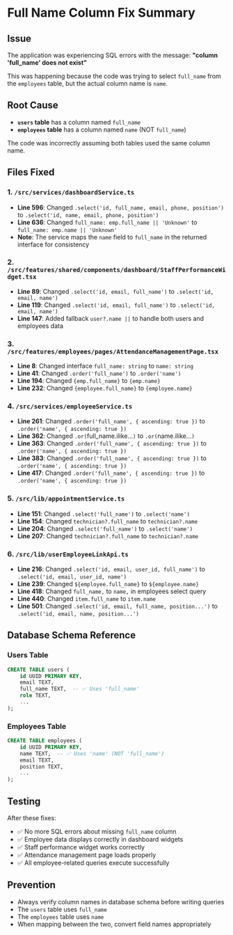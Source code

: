 # Full Name Column Fix Summary

## Issue
The application was experiencing SQL errors with the message: **"column 'full_name' does not exist"**

This was happening because the code was trying to select `full_name` from the `employees` table, but the actual column name is `name`.

## Root Cause
- **`users` table** has a column named `full_name`
- **`employees` table** has a column named `name` (NOT `full_name`)

The code was incorrectly assuming both tables used the same column name.

## Files Fixed

### 1. `/src/services/dashboardService.ts`
- **Line 596**: Changed `.select('id, full_name, email, phone, position')` to `.select('id, name, email, phone, position')`
- **Line 636**: Changed `full_name: emp.full_name || 'Unknown'` to `full_name: emp.name || 'Unknown'`
- **Note**: The service maps the `name` field to `full_name` in the returned interface for consistency

### 2. `/src/features/shared/components/dashboard/StaffPerformanceWidget.tsx`
- **Line 89**: Changed `.select('id, email, full_name')` to `.select('id, email, name')`
- **Line 119**: Changed `.select('id, email, full_name')` to `.select('id, email, name')`
- **Line 147**: Added fallback `user?.name ||` to handle both users and employees data

### 3. `/src/features/employees/pages/AttendanceManagementPage.tsx`
- **Line 8**: Changed interface `full_name: string` to `name: string`
- **Line 41**: Changed `.order('full_name')` to `.order('name')`
- **Line 194**: Changed `{emp.full_name}` to `{emp.name}`
- **Line 232**: Changed `{employee.full_name}` to `{employee.name}`

### 4. `/src/services/employeeService.ts`
- **Line 261**: Changed `.order('full_name', { ascending: true })` to `.order('name', { ascending: true })`
- **Line 362**: Changed `.or(`full_name.ilike...`)` to `.or(`name.ilike...`)`
- **Line 363**: Changed `.order('full_name', { ascending: true })` to `.order('name', { ascending: true })`
- **Line 383**: Changed `.order('full_name', { ascending: true })` to `.order('name', { ascending: true })`
- **Line 417**: Changed `.order('full_name', { ascending: true })` to `.order('name', { ascending: true })`

### 5. `/src/lib/appointmentService.ts`
- **Line 151**: Changed `.select('full_name')` to `.select('name')`
- **Line 154**: Changed `technician?.full_name` to `technician?.name`
- **Line 204**: Changed `.select('full_name')` to `.select('name')`
- **Line 207**: Changed `technician?.full_name` to `technician?.name`

### 6. `/src/lib/userEmployeeLinkApi.ts`
- **Line 216**: Changed `.select('id, email, user_id, full_name')` to `.select('id, email, user_id, name')`
- **Line 239**: Changed `${employee.full_name}` to `${employee.name}`
- **Line 418**: Changed `full_name,` to `name,` in employees select query
- **Line 440**: Changed `item.full_name` to `item.name`
- **Line 501**: Changed `.select('id, email, full_name, position...')` to `.select('id, email, name, position...')`

## Database Schema Reference

### Users Table
```sql
CREATE TABLE users (
    id UUID PRIMARY KEY,
    email TEXT,
    full_name TEXT,  -- ✅ Uses 'full_name'
    role TEXT,
    ...
);
```

### Employees Table
```sql
CREATE TABLE employees (
    id UUID PRIMARY KEY,
    name TEXT,  -- ✅ Uses 'name' (NOT 'full_name')
    email TEXT,
    position TEXT,
    ...
);
```

## Testing
After these fixes:
- ✅ No more SQL errors about missing `full_name` column
- ✅ Employee data displays correctly in dashboard widgets
- ✅ Staff performance widget works correctly
- ✅ Attendance management page loads properly
- ✅ All employee-related queries execute successfully

## Prevention
- Always verify column names in database schema before writing queries
- The `users` table uses `full_name`
- The `employees` table uses `name`
- When mapping between the two, convert field names appropriately

